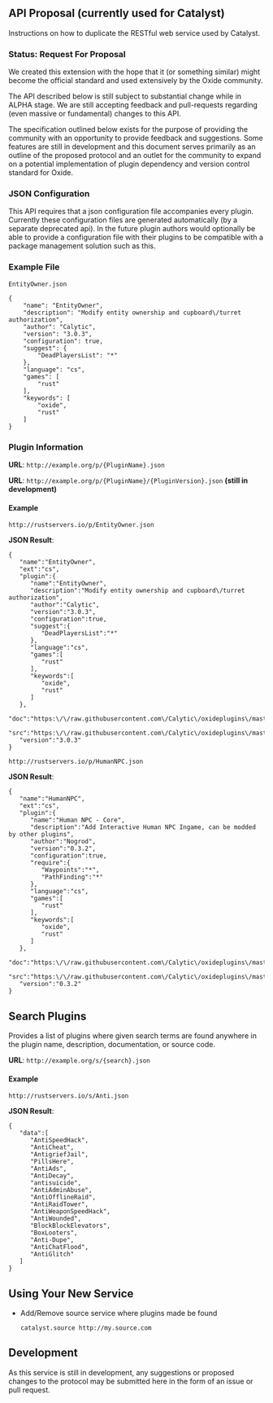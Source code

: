 ## API Proposal (currently used for Catalyst)

Instructions on how to duplicate the RESTful web service used by Catalyst.

### Status: Request For Proposal

We created this extension with the hope that it (or something similar) might become the official standard and used extensively by the Oxide community.  

The API described below is still subject to substantial change while in ALPHA stage.  We are still accepting feedback and pull-requests regarding (even massive or fundamental) changes to this API.  

The specification outlined below exists for the purpose of providing the community with an opportunity to provide feedback and suggestions.  Some features are still in development and this document serves primarily as an outline of the proposed protocol and an outlet for the community to expand on a potential implementation of plugin dependency and version control standard for Oxide.

### JSON Configuration

This API requires that a json configuration file accompanies every plugin.  Currently these configuration files are generated automatically (by a separate deprecated api). In the future plugin authors would optionally be able to provide a configuration file with their plugins to be compatible with a package management solution such as this.

### Example File
``EntityOwner.json``

````
{
    "name": "EntityOwner",
    "description": "Modify entity ownership and cupboard\/turret authorization",
    "author": "Calytic",
    "version": "3.0.3",
    "configuration": true,
    "suggest": {
        "DeadPlayersList": "*"
    },
    "language": "cs",
    "games": [
        "rust"
    ],
    "keywords": [
        "oxide",
        "rust"
    ]
}
````

### Plugin Information

**URL**: ``http://example.org/p/{PluginName}.json``

**URL**: ``http://example.org/p/{PluginName}/{PluginVersion}.json`` **(still in development)**

#### Example

``http://rustservers.io/p/EntityOwner.json``

**JSON Result**:
````
{
   "name":"EntityOwner",
   "ext":"cs",
   "plugin":{
      "name":"EntityOwner",
      "description":"Modify entity ownership and cupboard\/turret authorization",
      "author":"Calytic",
      "version":"3.0.3",
      "configuration":true,
      "suggest":{
         "DeadPlayersList":"*"
      },
      "language":"cs",
      "games":[
         "rust"
      ],
      "keywords":[
         "oxide",
         "rust"
      ]
   },
   "doc":"https:\/\/raw.githubusercontent.com\/Calytic\/oxideplugins\/master\/rust\/EntityOwner.md",
   "src":"https:\/\/raw.githubusercontent.com\/Calytic\/oxideplugins\/master\/rust\/EntityOwner.cs",
   "version":"3.0.3"
}
````

``http://rustservers.io/p/HumanNPC.json``

**JSON Result**:
````
{
   "name":"HumanNPC",
   "ext":"cs",
   "plugin":{
      "name":"Human NPC - Core",
      "description":"Add Interactive Human NPC Ingame, can be modded by other plugins",
      "author":"Nogrod",
      "version":"0.3.2",
      "configuration":true,
      "require":{
         "Waypoints":"*",
         "PathFinding":"*"
      },
      "language":"cs",
      "games":[
         "rust"
      ],
      "keywords":[
         "oxide",
         "rust"
      ]
   },
   "doc":"https:\/\/raw.githubusercontent.com\/Calytic\/oxideplugins\/master\/rust\/HumanNPC.md",
   "src":"https:\/\/raw.githubusercontent.com\/Calytic\/oxideplugins\/master\/rust\/HumanNPC.cs",
   "version":"0.3.2"
}
````

## Search Plugins

Provides a list of plugins where given search terms are found anywhere in the plugin name, description, documentation, or source code.

**URL**: ``http://example.org/s/{search}.json``

#### Example

``http://rustservers.io/s/Anti.json``

**JSON Result**:
````
{
   "data":[
      "AntiSpeedHack",
      "AntiCheat",
      "AntigriefJail",
      "PillsHere",
      "AntiAds",
      "AntiDecay",
      "antisuicide",
      "AntiAdminAbuse",
      "AntiOfflineRaid",
      "AntiRaidTower",
      "AntiWeaponSpeedHack",
      "AntiWounded",
      "BlockBlockElevators",
      "BoxLooters",
      "Anti-Dupe",
      "AntiChatFlood",
      "AntiGlitch"
   ]
}
````

## Using Your New Service

* Add/Remove source service where plugins made be found

  ````catalyst.source http://my.source.com````

## Development

As this service is still in development, any suggestions or proposed changes to the protocol may be submitted here in the form of an issue or pull request. 
